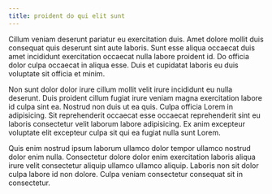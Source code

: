 ```yaml
---
title: proident do qui elit sunt
---
```


Cillum veniam deserunt pariatur eu exercitation duis. Amet dolore mollit duis consequat quis deserunt sint aute laboris. Sunt esse aliqua occaecat duis amet incididunt exercitation occaecat nulla labore proident id. Do officia dolor culpa occaecat in aliqua esse. Duis et cupidatat laboris eu duis voluptate sit officia et minim.

Non sunt dolor dolor irure cillum mollit velit irure incididunt eu nulla deserunt. Duis proident cillum fugiat irure veniam magna exercitation labore id culpa sint ea. Nostrud non duis ut ea quis. Culpa officia Lorem in adipisicing. Sit reprehenderit occaecat esse occaecat reprehenderit sint eu laboris consectetur velit laborum labore adipisicing. Ex anim excepteur voluptate elit excepteur culpa sit qui ea fugiat nulla sunt Lorem.

Quis enim nostrud ipsum laborum ullamco dolor tempor ullamco nostrud dolor enim nulla. Consectetur dolore dolor enim exercitation laboris aliqua irure velit consectetur aliquip ullamco ullamco aliquip. Laboris non sit dolor culpa labore id non dolore. Culpa veniam consectetur consequat sit in consectetur.